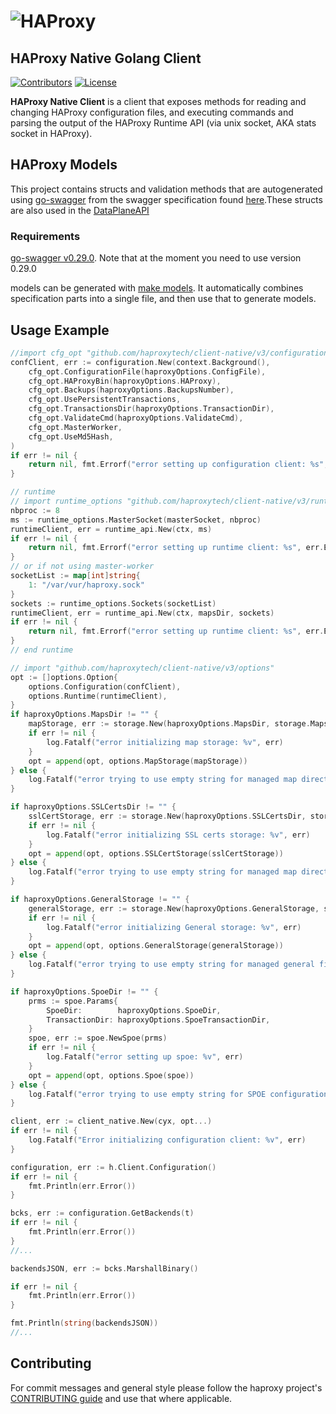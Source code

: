 # ![HAProxy](assets/images/haproxy-weblogo-210x49.png "HAProxy")

## HAProxy Native Golang Client

[![Contributors](https://img.shields.io/github/contributors/haproxytech/client-native?color=purple)](https://github.com/haproxy/haproxy/blob/master/CONTRIBUTING)
[![License](https://img.shields.io/badge/License-Apache%202.0-blue.svg)](LICENSE)

**HAProxy Native Client** is a client that exposes methods for reading and changing HAProxy configuration files, and executing commands and parsing the output of the HAProxy Runtime API (via unix socket, AKA stats socket in HAProxy).

## HAProxy Models

This project contains structs and validation methods that are autogenerated using [go-swagger](https://github.com/go-swagger/go-swagger) from the swagger specification found [here](https://github.com/haproxytech/client-native/blob/master/specification/build/haproxy_spec.yaml).These structs are also used in the [DataPlaneAPI](http://github.com/haproxytech/dataplaneapi)

### Requirements

[go-swagger v0.29.0](https://github.com/go-swagger/go-swagger/releases/tag/v0.29.0). Note that at the moment you need to use version 0.29.0

models can be generated with [make models](Makefile). It automatically combines specification parts into a single file, and then use that to generate models.

## Usage Example

```go
//import cfg_opt "github.com/haproxytech/client-native/v3/configuration/options"
confClient, err := configuration.New(context.Background(),
    cfg_opt.ConfigurationFile(haproxyOptions.ConfigFile),
    cfg_opt.HAProxyBin(haproxyOptions.HAProxy),
    cfg_opt.Backups(haproxyOptions.BackupsNumber),
    cfg_opt.UsePersistentTransactions,
    cfg_opt.TransactionsDir(haproxyOptions.TransactionDir),
    cfg_opt.ValidateCmd(haproxyOptions.ValidateCmd),
    cfg_opt.MasterWorker,
    cfg_opt.UseMd5Hash,
)
if err != nil {
    return nil, fmt.Errorf("error setting up configuration client: %s", err.Error())
}

// runtime
// import runtime_options "github.com/haproxytech/client-native/v3/runtime/options"
nbproc := 8
ms := runtime_options.MasterSocket(masterSocket, nbproc)
runtimeClient, err = runtime_api.New(ctx, ms)
if err != nil {
    return nil, fmt.Errorf("error setting up runtime client: %s", err.Error())
}
// or if not using master-worker
socketList := map[int]string{
    1: "/var/vur/haproxy.sock"
}
sockets := runtime_options.Sockets(socketList)
runtimeClient, err = runtime_api.New(ctx, mapsDir, sockets)
if err != nil {
    return nil, fmt.Errorf("error setting up runtime client: %s", err.Error())
}
// end runtime

// import "github.com/haproxytech/client-native/v3/options"
opt := []options.Option{
    options.Configuration(confClient),
    options.Runtime(runtimeClient),
}
if haproxyOptions.MapsDir != "" {
    mapStorage, err := storage.New(haproxyOptions.MapsDir, storage.MapsType)
    if err != nil {
        log.Fatalf("error initializing map storage: %v", err)
    }
    opt = append(opt, options.MapStorage(mapStorage))
} else {
    log.Fatalf("error trying to use empty string for managed map directory")
}

if haproxyOptions.SSLCertsDir != "" {
    sslCertStorage, err := storage.New(haproxyOptions.SSLCertsDir, storage.SSLType)
    if err != nil {
        log.Fatalf("error initializing SSL certs storage: %v", err)
    }
    opt = append(opt, options.SSLCertStorage(sslCertStorage))
} else {
    log.Fatalf("error trying to use empty string for managed map directory")
}

if haproxyOptions.GeneralStorage != "" {
    generalStorage, err := storage.New(haproxyOptions.GeneralStorage, storage.GeneralType)
    if err != nil {
        log.Fatalf("error initializing General storage: %v", err)
    }
    opt = append(opt, options.GeneralStorage(generalStorage))
} else {
    log.Fatalf("error trying to use empty string for managed general files directory")
}

if haproxyOptions.SpoeDir != "" {
    prms := spoe.Params{
        SpoeDir:        haproxyOptions.SpoeDir,
        TransactionDir: haproxyOptions.SpoeTransactionDir,
    }
    spoe, err := spoe.NewSpoe(prms)
    if err != nil {
        log.Fatalf("error setting up spoe: %v", err)
    }
    opt = append(opt, options.Spoe(spoe))
} else {
    log.Fatalf("error trying to use empty string for SPOE configuration directory")
}

client, err := client_native.New(cyx, opt...)
if err != nil {
    log.Fatalf("Error initializing configuration client: %v", err)
}

configuration, err := h.Client.Configuration()
if err != nil {
    fmt.Println(err.Error())
}

bcks, err := configuration.GetBackends(t)
if err != nil {
    fmt.Println(err.Error())
}
//...

backendsJSON, err := bcks.MarshallBinary()

if err != nil {
    fmt.Println(err.Error())
}

fmt.Println(string(backendsJSON))
//...

```

## Contributing

For commit messages and general style please follow the haproxy project's [CONTRIBUTING guide](https://github.com/haproxy/haproxy/blob/master/CONTRIBUTING) and use that where applicable.
